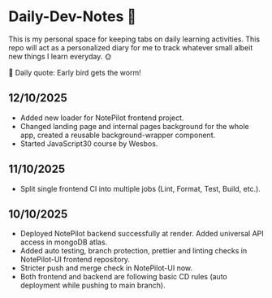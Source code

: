 # Daily-Dev-Notes 📒
This is my personal space for keeping tabs on daily learning activities. This repo will act as a personalized diary for me to track whatever small albeit new things I learn everyday. 🌞

🌈 Daily quote: Early bird gets the worm!

## 12/10/2025
- Added new loader for NotePilot frontend project.
- Changed landing page and internal pages background for the whole app, created a reusable background-wrapper component.
- Started JavaScript30 course by Wesbos.

## 11/10/2025
- Split single frontend CI into multiple jobs (Lint, Format, Test, Build, etc.).

## 10/10/2025 
- Deployed NotePilot backend successfully at render. Added universal API access in mongoDB atlas.
- Added auto testing, branch protection, prettier and linting checks in NotePilot-UI frontend repository.
- Stricter push and merge check in NotePilot-UI now.
- Both frontend and backend are following basic CD rules (auto deployment while pushing to main branch).

